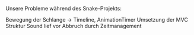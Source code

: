 Unsere Probleme während des Snake-Projekts:

Bewegung der Schlange -> Timeline, AnimationTimer
Umsetzung der MVC Struktur
Sound lief vor Abbruch durch
Zeitmanagement


